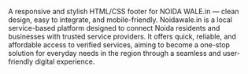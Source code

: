 A responsive and stylish HTML/CSS footer for NOIDA WALE.in — clean design, easy to integrate, and mobile-friendly.
Noidawale.in is a local service-based platform designed to connect Noida residents and businesses with trusted service providers. It offers quick, reliable, and affordable access to verified services, aiming to become a one-stop solution for everyday needs in the region through a seamless and user-friendly digital experience.
